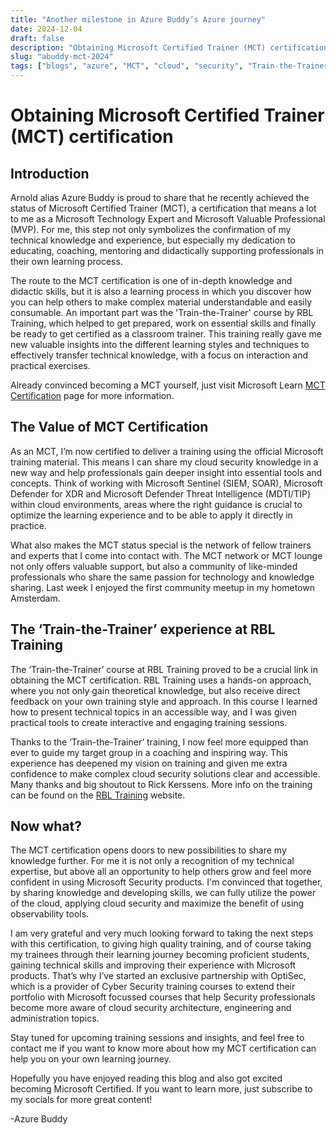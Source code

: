 ```yaml
---
title: "Another milestone in Azure Buddy’s Azure journey"
date: 2024-12-04
draft: false
description: "Obtaining Microsoft Certified Trainer (MCT) certification: Another milestone in AzureBuddy’s Azure journey."
slug: "abuddy-mct-2024"
tags: ["blogs", "azure", "MCT", "cloud", "security", "Train-the-Trainer", "Training", "Microsoft", "Technology", "Certified", "Trainer", "Instructor" ]
---
```


# Obtaining Microsoft Certified Trainer (MCT) certification

## Introduction

Arnold alias Azure Buddy is proud to share that he recently achieved the status of Microsoft Certified Trainer (MCT), a certification that means a lot to me as a Microsoft Technology Expert and Microsoft Valuable Professional (MVP). For me, this step not only symbolizes the confirmation of my technical knowledge and experience, but especially my dedication to educating, coaching, mentoring and didactically supporting professionals in their own learning process.

The route to the MCT certification is one of in-depth knowledge and didactic skills, but it is also a learning process in which you discover how you can help others to make complex material understandable and easily consumable. An important part was the 'Train-the-Trainer' course by RBL Training, which helped to get prepared, work on essential skills and finally be ready to get certified as a classroom trainer. This training really gave me new valuable insights into the different learning styles and techniques to effectively transfer technical knowledge, with a focus on interaction and practical exercises.

Already convinced becoming a MCT yourself, just visit Microsoft Learn [MCT Certification](https://learn.microsoft.com/en-us/credentials/certifications/mct-certification) page for more information.

## The Value of MCT Certification

As an MCT, I’m now certified to deliver a training using the official Microsoft training material. This means I can share my cloud security knowledge in a new way and help professionals gain deeper insight into essential tools and concepts. Think of working with Microsoft Sentinel (SIEM, SOAR), Microsoft Defender for XDR and Microsoft Defender Threat Intelligence (MDTI/TIP) within cloud environments, areas where the right guidance is crucial to optimize the learning experience and to be able to apply it directly in practice.

What also makes the MCT status special is the network of fellow trainers and experts that I come into contact with. The MCT network or MCT lounge not only offers valuable support, but also a community of like-minded professionals who share the same passion for technology and knowledge sharing. Last week I enjoyed the first community meetup in my hometown Amsterdam.

## The ‘Train-the-Trainer’ experience at RBL Training

The ‘Train-the-Trainer’ course at RBL Training proved to be a crucial link in obtaining the MCT certification. RBL Training uses a hands-on approach, where you not only gain theoretical knowledge, but also receive direct feedback on your own training style and approach. In this course I learned how to present technical topics in an accessible way, and I was given practical tools to create interactive and engaging training sessions.

Thanks to the ‘Train-the-Trainer’ training, I now feel more equipped than ever to guide my target group in a coaching and inspiring way. This experience has deepened my vision on training and given me extra confidence to make complex cloud security solutions clear and accessible. Many thanks and big shoutout to Rick Kerssens. More info on the training can be found on the [RBL Training](https://www.rbl-training.com/) website.

## Now what?

The MCT certification opens doors to new possibilities to share my knowledge further. For me it is not only a recognition of my technical expertise, but above all an opportunity to help others grow and feel more confident in using Microsoft Security products. I'm convinced that together, by sharing knowledge and developing skills, we can fully utilize the power of the cloud, applying cloud security and maximize the benefit of using observability tools.

I am very grateful and very much looking forward to taking the next steps with this certification, to giving high quality training, and of course taking my trainees through their learning journey becoming proficient students, gaining technical skills and improving their experience with Microsoft products. That’s why I’ve started an exclusive partnership with OptiSec, which is a provider of Cyber Security training courses to extend their portfolio with Microsoft focussed courses that help Security professionals become more aware of cloud security architecture, engineering and administration topics.

Stay tuned for upcoming training sessions and insights, and feel free to contact me if you want to know more about how my MCT certification can help you on your own learning journey.

Hopefully you have enjoyed reading this blog and also got excited becoming Microsoft Certified. If you want to learn more, just subscribe to my socials for more great content!

-Azure Buddy
